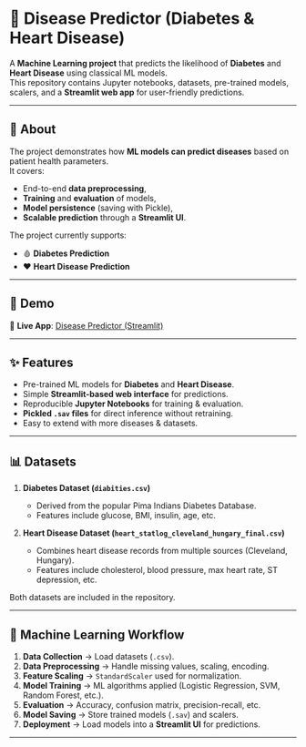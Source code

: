 # 🧠 Disease Predictor (Diabetes & Heart Disease)

A **Machine Learning project** that predicts the likelihood of **Diabetes** and **Heart Disease** using classical ML models.  
This repository contains Jupyter notebooks, datasets, pre-trained models, scalers, and a **Streamlit web app** for user-friendly predictions.  

---

## 📖 About
The project demonstrates how **ML models can predict diseases** based on patient health parameters.  
It covers:
- End-to-end **data preprocessing**,
- **Training** and **evaluation** of models,
- **Model persistence** (saving with Pickle),
- **Scalable prediction** through a **Streamlit UI**.

The project currently supports:
- 🩸 **Diabetes Prediction**
- ❤️ **Heart Disease Prediction**

---

## 🚀 Demo
🔗 **Live App**: [Disease Predictor (Streamlit)](https://disease-predictor-agkhmqewox3wfnbavk9f93.streamlit.app/)  

---

## ✨ Features
- Pre-trained ML models for **Diabetes** and **Heart Disease**.
- Simple **Streamlit-based web interface** for predictions.
- Reproducible **Jupyter Notebooks** for training & evaluation.
- **Pickled `.sav` files** for direct inference without retraining.
- Easy to extend with more diseases & datasets.

---

## 📊 Datasets
1. **Diabetes Dataset (`diabities.csv`)**  
   - Derived from the popular Pima Indians Diabetes Database.  
   - Features include glucose, BMI, insulin, age, etc.  

2. **Heart Disease Dataset (`heart_statlog_cleveland_hungary_final.csv`)**  
   - Combines heart disease records from multiple sources (Cleveland, Hungary).  
   - Features include cholesterol, blood pressure, max heart rate, ST depression, etc.  

Both datasets are included in the repository.

---

## 🔎 Machine Learning Workflow
1. **Data Collection** → Load datasets (`.csv`).  
2. **Data Preprocessing** → Handle missing values, scaling, encoding.  
3. **Feature Scaling** → `StandardScaler` used for normalization.  
4. **Model Training** → ML algorithms applied (Logistic Regression, SVM, Random Forest, etc.).  
5. **Evaluation** → Accuracy, confusion matrix, precision-recall, etc.  
6. **Model Saving** → Store trained models (`.sav`) and scalers.  
7. **Deployment** → Load models into a **Streamlit UI** for predictions.

---

